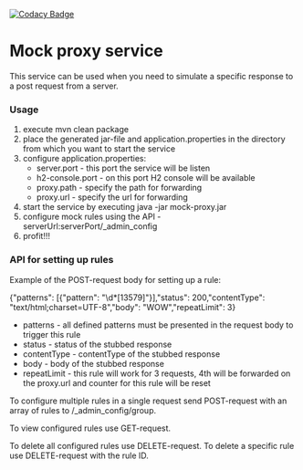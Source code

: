 [![Codacy Badge](https://app.codacy.com/project/badge/Grade/49bbb210cd074249ae900c804abd747c)](https://www.codacy.com/gh/Afanas10101111/mock-proxy/dashboard?utm_source=github.com&amp;utm_medium=referral&amp;utm_content=Afanas10101111/mock-proxy&amp;utm_campaign=Badge_Grade)

Mock proxy service
========
This service can be used when you need to simulate a specific response to a post request from a server.

### Usage
1. execute mvn clean package
2. place the generated jar-file and application.properties in the directory from which you want to start the service
3. configure application.properties:
    * server.port - this port the service will be listen
    * h2-console.port - on this port H2 console will be available
    * proxy.path - specify the path for forwarding
    * proxy.url - specify the url for forwarding
4. start the service by executing java -jar mock-proxy.jar
5. configure mock rules using the API - serverUrl:serverPort/_admin_config
6. profit!!!

### API for setting up rules
Example of the POST-request body for setting up a rule:

{"patterns": [{"pattern": "<AMOUNT>\\d*[13579]</AMOUNT>"}],"status": 200,"contentType": "text/html;charset=UTF-8","body": "WOW","repeatLimit": 3}

* patterns - all defined patterns must be presented in the request body to trigger this rule
* status - status of the stubbed response
* contentType - contentType of the stubbed response
* body - body of the stubbed response
* repeatLimit - this rule will work for 3 requests, 4th will be forwarded on the proxy.url and counter for this rule will be reset

To configure multiple rules in a single request send POST-request with an array of rules to /_admin_config/group.

To view configured rules use GET-request.

To delete all configured rules use DELETE-request. To delete a specific rule use DELETE-request with the rule ID.
